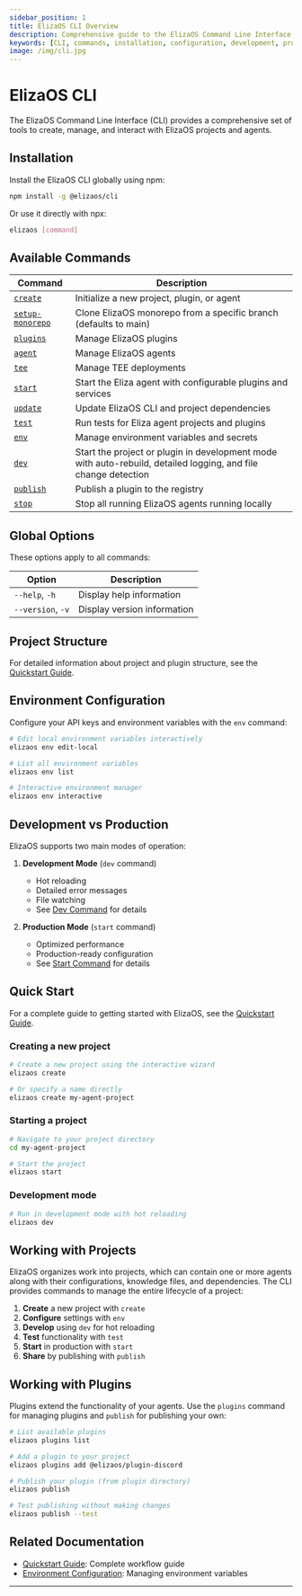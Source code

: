 ```yaml
---
sidebar_position: 1
title: ElizaOS CLI Overview
description: Comprehensive guide to the ElizaOS Command Line Interface (CLI) tools and commands
keywords: [CLI, commands, installation, configuration, development, production, plugins, projects]
image: /img/cli.jpg
---
```


# ElizaOS CLI

The ElizaOS Command Line Interface (CLI) provides a comprehensive set of tools to create, manage, and interact with ElizaOS projects and agents.

## Installation

Install the ElizaOS CLI globally using npm:

```bash
npm install -g @elizaos/cli
```

Or use it directly with npx:

```bash
elizaos [command]
```

## Available Commands

| Command                                 | Description                                                                                                    |
| --------------------------------------- | -------------------------------------------------------------------------------------------------------------- |
| [`create`](./create.md)                 | Initialize a new project, plugin, or agent                                                                     |
| [`setup-monorepo`](./setup-monorepo.md) | Clone ElizaOS monorepo from a specific branch (defaults to main)                                               |
| [`plugins`](./plugins.md)               | Manage ElizaOS plugins                                                                                         |
| [`agent`](./agent.md)                   | Manage ElizaOS agents                                                                                          |
| [`tee`](./tee.md)                       | Manage TEE deployments                                                                                         |
| [`start`](./start.md)                   | Start the Eliza agent with configurable plugins and services                                                   |
| [`update`](./update.md)                 | Update ElizaOS CLI and project dependencies                                                                    |
| [`test`](./test.md)                     | Run tests for Eliza agent projects and plugins                                                                 |
| [`env`](./env.md)                       | Manage environment variables and secrets                                                                       |
| [`dev`](./dev.md)                       | Start the project or plugin in development mode with auto-rebuild, detailed logging, and file change detection |
| [`publish`](./publish.md)               | Publish a plugin to the registry                                                                               |
| [`stop`](./stop.md)                     | Stop all running ElizaOS agents running locally                                                                |

## Global Options

These options apply to all commands:

| Option            | Description                 |
| ----------------- | --------------------------- |
| `--help`, `-h`    | Display help information    |
| `--version`, `-v` | Display version information |

## Project Structure

For detailed information about project and plugin structure, see the [Quickstart Guide](../quickstart.md).

## Environment Configuration

Configure your API keys and environment variables with the `env` command:

```bash
# Edit local environment variables interactively
elizaos env edit-local

# List all environment variables
elizaos env list

# Interactive environment manager
elizaos env interactive
```

## Development vs Production

ElizaOS supports two main modes of operation:

1. **Development Mode** (`dev` command)

   - Hot reloading
   - Detailed error messages
   - File watching
   - See [Dev Command](./dev.md) for details

2. **Production Mode** (`start` command)
   - Optimized performance
   - Production-ready configuration
   - See [Start Command](./start.md) for details

## Quick Start

For a complete guide to getting started with ElizaOS, see the [Quickstart Guide](../quickstart.md).

### Creating a new project

```bash
# Create a new project using the interactive wizard
elizaos create

# Or specify a name directly
elizaos create my-agent-project
```

### Starting a project

```bash
# Navigate to your project directory
cd my-agent-project

# Start the project
elizaos start
```

### Development mode

```bash
# Run in development mode with hot reloading
elizaos dev
```

## Working with Projects

ElizaOS organizes work into projects, which can contain one or more agents along with their configurations, knowledge files, and dependencies. The CLI provides commands to manage the entire lifecycle of a project:

1. **Create** a new project with `create`
2. **Configure** settings with `env`
3. **Develop** using `dev` for hot reloading
4. **Test** functionality with `test`
5. **Start** in production with `start`
6. **Share** by publishing with `publish`

## Working with Plugins

Plugins extend the functionality of your agents. Use the `plugins` command for managing plugins and `publish` for publishing your own:

```bash
# List available plugins
elizaos plugins list

# Add a plugin to your project
elizaos plugins add @elizaos/plugin-discord

# Publish your plugin (from plugin directory)
elizaos publish

# Test publishing without making changes
elizaos publish --test
```

## Related Documentation

- [Quickstart Guide](../quickstart.md): Complete workflow guide
- [Environment Configuration](./env.md): Managing environment variables

---
